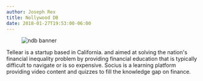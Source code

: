 ```yaml
---
author: Joseph Rex
title: Nollywood DB
date: 2018-01-27T19:53:00-06:00
---
```


<figure>
<img src="https://res.cloudinary.com/strich/image/upload/v1638064371/ndb_rd7tnc.jpg" alt="ndb banner">
</figure>

Tellear is a startup based in California. and aimed at solving the nation's financial inequality
problem by providing financial education that is typically difficult to navigate or is so
expensive. Socius is a learning platform providing video content and quizzes to fill the
knowledge gap on finance.
<!--more-->
